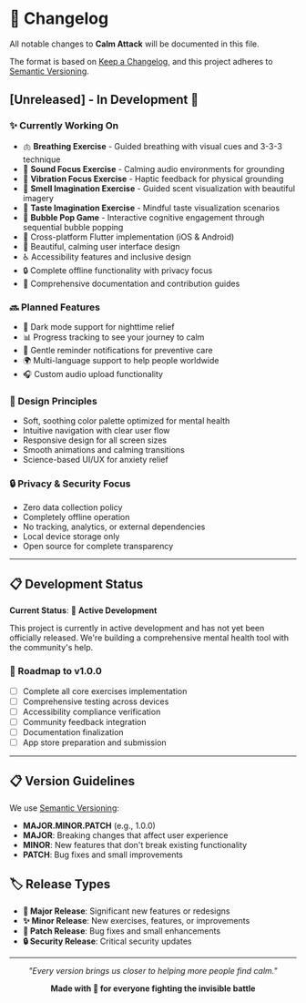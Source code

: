 # 📝 Changelog

All notable changes to **Calm Attack** will be documented in this file.

The format is based on [Keep a Changelog](https://keepachangelog.com/en/1.0.0/),
and this project adheres to [Semantic Versioning](https://semver.org/spec/v2.0.0.html).

## [Unreleased] - In Development 🚧

### ✨ Currently Working On
- 🫁 **Breathing Exercise** - Guided breathing with visual cues and 3-3-3 technique
- 🎵 **Sound Focus Exercise** - Calming audio environments for grounding
- 📳 **Vibration Focus Exercise** - Haptic feedback for physical grounding
- 🌸 **Smell Imagination Exercise** - Guided scent visualization with beautiful imagery
- 🍃 **Taste Imagination Exercise** - Mindful taste visualization scenarios
- 🫧 **Bubble Pop Game** - Interactive cognitive engagement through sequential bubble popping
- 📱 Cross-platform Flutter implementation (iOS & Android)
- 🎨 Beautiful, calming user interface design
- ♿ Accessibility features and inclusive design
- 🔒 Complete offline functionality with privacy focus
- 📖 Comprehensive documentation and contribution guides

### 🔜 Planned Features
- 🌙 Dark mode support for nighttime relief
- 📊 Progress tracking to see your journey to calm
- 🔔 Gentle reminder notifications for preventive care
- 🌍 Multi-language support to help people worldwide
- 🎧 Custom audio upload functionality

### 🎨 Design Principles
- Soft, soothing color palette optimized for mental health
- Intuitive navigation with clear user flow
- Responsive design for all screen sizes
- Smooth animations and calming transitions
- Science-based UI/UX for anxiety relief

### 🔒 Privacy & Security Focus
- Zero data collection policy
- Completely offline operation
- No tracking, analytics, or external dependencies
- Local device storage only
- Open source for complete transparency

---

## 📋 Development Status

**Current Status**: 🚧 **Active Development**

This project is currently in active development and has not yet been officially released. We're building a comprehensive mental health tool with the community's help. 

### 🎯 Roadmap to v1.0.0
- [ ] Complete all core exercises implementation
- [ ] Comprehensive testing across devices
- [ ] Accessibility compliance verification
- [ ] Community feedback integration
- [ ] Documentation finalization
- [ ] App store preparation and submission

---

## 📋 Version Guidelines

We use [Semantic Versioning](https://semver.org/):
- **MAJOR.MINOR.PATCH** (e.g., 1.0.0)
- **MAJOR**: Breaking changes that affect user experience
- **MINOR**: New features that don't break existing functionality
- **PATCH**: Bug fixes and small improvements

## 🏷️ Release Types

- **🚀 Major Release**: Significant new features or redesigns
- **✨ Minor Release**: New exercises, features, or improvements
- **🔧 Patch Release**: Bug fixes and small enhancements
- **🔒 Security Release**: Critical security updates

---

<div align="center">

*"Every version brings us closer to helping more people find calm."*

**Made with 💙 for everyone fighting the invisible battle**

</div>
